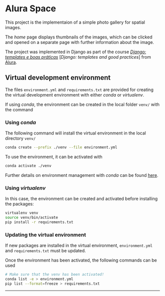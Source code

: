 # Alura Space

This project is the implementaion of a simple photo gallery for spatial images.

The _home_ page displays thumbnails of the images, which can be clicked and
opened on a separate page with further information about the image.

The project was implemented in Django as part of the course [_Django: templates
e boas
práticas_](https://cursos.alura.com.br/course/django-templates-boas-praticas)
\[_Django: templates and good practices_\] from
[Alura](https://www.alura.com.br/).

## Virtual development environment

The files `environment.yml` and `requirements.txt` are provided for creating the
virtual development environment with either _conda_ or _virtualenv_.

If using _conda_, the environment can be created in the local folder `venv/`
with the command

### Using _conda_

The following command will install the virtual environment in the local
directory `venv/`

```sh
conda create --prefix ./venv --file environment.yml
```

To use the environment, it can be activated with

```sh
conda activate ./venv
```

Further details on environment management with _conda_ can be found
[here](https://docs.conda.io/projects/conda/en/latest/user-guide/tasks/manage-environments.html#).

### Using _virtualenv_

In this case, the environment can be created and activated before installing the
packages:

```sh
virtualenv venv
source venv/bin/activate
pip install -r requirements.txt
```

### Updating the virtual environment

If new packages are installed in the virtual environment, `environment.yml` and
`requirements.txt` must be updated.

Once the environment has been activated, the following commands can be used

```sh
# Make sure that the venv has been activated!
conda list -e > environment.yml
pip list --format=freeze > requirements.txt
```

---

